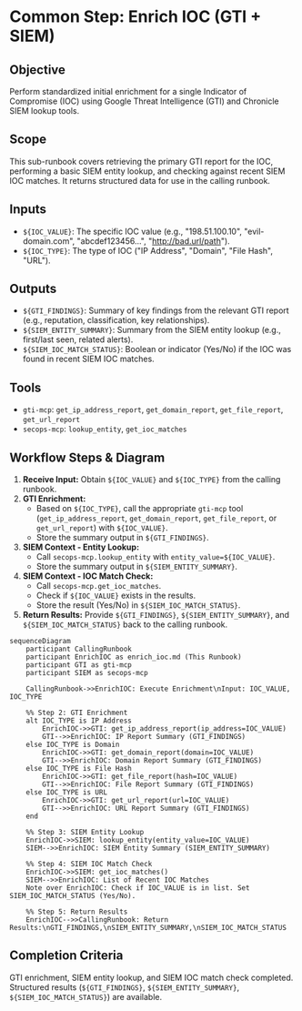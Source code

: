 # Common Step: Enrich IOC (GTI + SIEM)

## Objective

Perform standardized initial enrichment for a single Indicator of Compromise (IOC) using Google Threat Intelligence (GTI) and Chronicle SIEM lookup tools.

## Scope

This sub-runbook covers retrieving the primary GTI report for the IOC, performing a basic SIEM entity lookup, and checking against recent SIEM IOC matches. It returns structured data for use in the calling runbook.

## Inputs

*   `${IOC_VALUE}`: The specific IOC value (e.g., "198.51.100.10", "evil-domain.com", "abcdef123456...", "http://bad.url/path").
*   `${IOC_TYPE}`: The type of IOC ("IP Address", "Domain", "File Hash", "URL").

## Outputs

*   `${GTI_FINDINGS}`: Summary of key findings from the relevant GTI report (e.g., reputation, classification, key relationships).
*   `${SIEM_ENTITY_SUMMARY}`: Summary from the SIEM entity lookup (e.g., first/last seen, related alerts).
*   `${SIEM_IOC_MATCH_STATUS}`: Boolean or indicator (Yes/No) if the IOC was found in recent SIEM IOC matches.

## Tools

*   `gti-mcp`: `get_ip_address_report`, `get_domain_report`, `get_file_report`, `get_url_report`
*   `secops-mcp`: `lookup_entity`, `get_ioc_matches`

## Workflow Steps & Diagram

1.  **Receive Input:** Obtain `${IOC_VALUE}` and `${IOC_TYPE}` from the calling runbook.
2.  **GTI Enrichment:**
    *   Based on `${IOC_TYPE}`, call the appropriate `gti-mcp` tool (`get_ip_address_report`, `get_domain_report`, `get_file_report`, or `get_url_report`) with `${IOC_VALUE}`.
    *   Store the summary output in `${GTI_FINDINGS}`.
3.  **SIEM Context - Entity Lookup:**
    *   Call `secops-mcp.lookup_entity` with `entity_value=${IOC_VALUE}`.
    *   Store the summary output in `${SIEM_ENTITY_SUMMARY}`.
4.  **SIEM Context - IOC Match Check:**
    *   Call `secops-mcp.get_ioc_matches`.
    *   Check if `${IOC_VALUE}` exists in the results.
    *   Store the result (Yes/No) in `${SIEM_IOC_MATCH_STATUS}`.
5.  **Return Results:** Provide `${GTI_FINDINGS}`, `${SIEM_ENTITY_SUMMARY}`, and `${SIEM_IOC_MATCH_STATUS}` back to the calling runbook.

```{mermaid}
sequenceDiagram
    participant CallingRunbook
    participant EnrichIOC as enrich_ioc.md (This Runbook)
    participant GTI as gti-mcp
    participant SIEM as secops-mcp

    CallingRunbook->>EnrichIOC: Execute Enrichment\nInput: IOC_VALUE, IOC_TYPE

    %% Step 2: GTI Enrichment
    alt IOC_TYPE is IP Address
        EnrichIOC->>GTI: get_ip_address_report(ip_address=IOC_VALUE)
        GTI-->>EnrichIOC: IP Report Summary (GTI_FINDINGS)
    else IOC_TYPE is Domain
        EnrichIOC->>GTI: get_domain_report(domain=IOC_VALUE)
        GTI-->>EnrichIOC: Domain Report Summary (GTI_FINDINGS)
    else IOC_TYPE is File Hash
        EnrichIOC->>GTI: get_file_report(hash=IOC_VALUE)
        GTI-->>EnrichIOC: File Report Summary (GTI_FINDINGS)
    else IOC_TYPE is URL
        EnrichIOC->>GTI: get_url_report(url=IOC_VALUE)
        GTI-->>EnrichIOC: URL Report Summary (GTI_FINDINGS)
    end

    %% Step 3: SIEM Entity Lookup
    EnrichIOC->>SIEM: lookup_entity(entity_value=IOC_VALUE)
    SIEM-->>EnrichIOC: SIEM Entity Summary (SIEM_ENTITY_SUMMARY)

    %% Step 4: SIEM IOC Match Check
    EnrichIOC->>SIEM: get_ioc_matches()
    SIEM-->>EnrichIOC: List of Recent IOC Matches
    Note over EnrichIOC: Check if IOC_VALUE is in list. Set SIEM_IOC_MATCH_STATUS (Yes/No).

    %% Step 5: Return Results
    EnrichIOC-->>CallingRunbook: Return Results:\nGTI_FINDINGS,\nSIEM_ENTITY_SUMMARY,\nSIEM_IOC_MATCH_STATUS

```

## Completion Criteria

GTI enrichment, SIEM entity lookup, and SIEM IOC match check completed. Structured results (`${GTI_FINDINGS}`, `${SIEM_ENTITY_SUMMARY}`, `${SIEM_IOC_MATCH_STATUS}`) are available.
